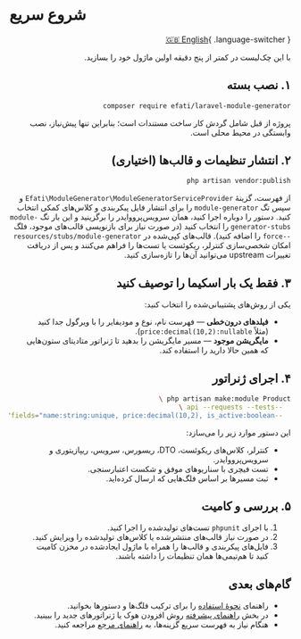 # شروع سریع

<div dir="rtl" markdown="1">

[🇬🇧 English](../en/quickstart.md){ .language-switcher }


با این چک‌لیست در کمتر از پنج دقیقه اولین ماژول خود را بسازید.

## ۱. نصب بسته

```bash
composer require efati/laravel-module-generator
```

پروژه از قبل شامل گردش کار ساخت مستندات است؛ بنابراین تنها پیش‌نیاز، نصب وابستگی در محیط محلی است.

## ۲. انتشار تنظیمات و قالب‌ها (اختیاری)

```bash
php artisan vendor:publish
```

از فهرست، گزینهٔ `Efati\ModuleGenerator\ModuleGeneratorServiceProvider` و سپس تگ `module-generator` را برای انتشار فایل پیکربندی و کلاس‌های کمکی انتخاب کنید. دستور را دوباره اجرا کنید، همان سرویس‌پرووایدر را برگزینید و این بار تگ `module-generator-stubs` را انتخاب کنید (در صورت نیاز برای بازنویسی قالب‌های موجود، فلگ `--force` را اضافه کنید). قالب‌های کپی‌شده در `resources/stubs/module-generator` امکان شخصی‌سازی کنترلر، ریکوئست یا تست‌ها را فراهم می‌کنند و پس از دریافت تغییرات upstream می‌توانید آن‌ها را تازه‌سازی کنید.

## ۳. فقط یک بار اسکیما را توصیف کنید

یکی از روش‌های پشتیبانی‌شده را انتخاب کنید:

- **فیلدهای درون‌خطی** — فهرست نام، نوع و مودیفایر را با ویرگول جدا کنید (مثلاً `price:decimal(10,2):nullable`).
- **مایگریشن موجود** — مسیر مایگریشن را بدهید تا ژنراتور متادیتای ستون‌هایی که همین حالا دارید را استفاده کند.

## ۴. اجرای ژنراتور

```bash
php artisan make:module Product \
  --api --requests --tests \
  --fields="name:string:unique, price:decimal(10,2), is_active:boolean"
```

این دستور موارد زیر را می‌سازد:

- کنترلر، کلاس‌های ریکوئست، DTO، ریسورس، سرویس، ریپازیتوری و سرویس‌پرووایدر.
- تست فیچری با سناریوهای موفق و شکست اعتبارسنجی.
- ثبت مسیرها بر اساس فلگ‌هایی که ارسال کرده‌اید.

## ۵. بررسی و کامیت

1. با اجرای `phpunit` تست‌های تولیدشده را اجرا کنید.
2. در صورت نیاز قالب‌های منتشرشده یا کلاس‌های تولیدشده را ویرایش کنید.
3. فایل‌های پیکربندی و قالب‌ها را همراه با ماژول ایجادشده در مخزن کامیت کنید تا هم‌تیمی‌ها همان تنظیمات را داشته باشند.

## گام‌های بعدی

- راهنمای [نحوهٔ استفاده](usage.md) را برای ترکیب فلگ‌ها و دستورها بخوانید.
- در بخش [راهنمای پیشرفته](advanced.md) روش افزودن هوک یا ژنراتورهای جدید را ببینید.
- هنگام نیاز به فهرست سریع گزینه‌ها، به [راهنمای مرجع](reference.md) مراجعه کنید.


</div>
